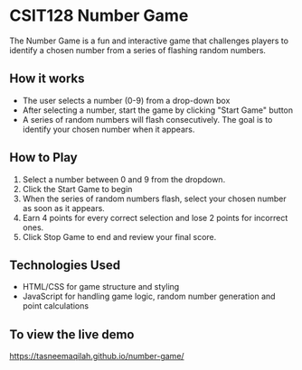 # CSIT128 Number Game 

The Number Game is a fun and interactive game that challenges players to identify a chosen number from a series of flashing random numbers.

## How it works
- The user selects a number (0-9) from a drop-down box
- After selecting a number, start the game by clicking "Start Game" button
- A series of random numbers will flash consecutively. The goal is to identify your chosen number when it appears.

## How to Play
1. Select a number between 0 and 9 from the dropdown.
2. Click the Start Game to begin
3. When the series of random numbers flash, select your chosen number as soon as it appears.
4. Earn 4 points for every correct selection and lose 2 points for incorrect ones.
5. Click Stop Game to end and review your final score.

## Technologies Used 
- HTML/CSS for game structure and styling
- JavaScript for handling game logic, random number generation and point calculations

## To view the live demo
https://tasneemaqilah.github.io/number-game/

